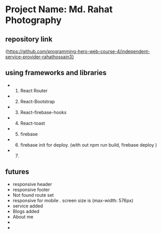 # Project Name: Md. Rahat Photography

## repository link

{https://github.com/programming-hero-web-course-4/independent-service-provider-rahathossain3}


## using frameworks and libraries 

* 1. React Router
* 2. React-Bootstrap
* 3. React-firebase-hooks
* 4. React-toast
* 5. firebase
* 6. firebase init for deploy. (with out npm run build, firebase deploy )
* 7. 

## futures 

* responsive header
* responsive footer
* Not found route set
* responsive for mobile . screen size is (max-width: 576px)
* service added
* Blogs added
* About me
* 
* 
